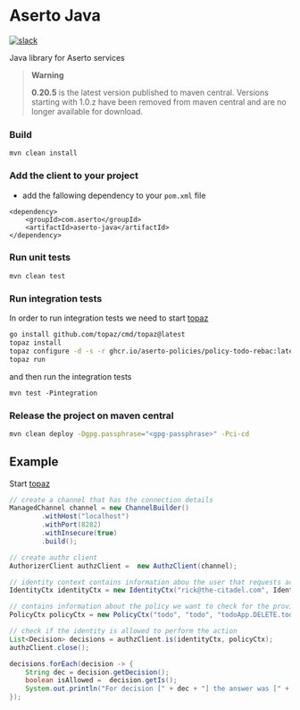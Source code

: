 # Aserto Java
[![slack](https://img.shields.io/badge/slack-Aserto%20Community-brightgreen)](https://asertocommunity.slack.com)

Java library for Aserto services

> **Warning**
> 
> **0.20.5** is the latest version published to maven central. Versions starting with 1.0.z have been removed from maven central and are no longer available for download.

### Build
`mvn clean install`

### Add the client to your project
- add the fallowing dependency to your `pom.xml` file
```maven
<dependency>
    <groupId>com.aserto</groupId>
    <artifactId>aserto-java</artifactId>
</dependency>
```

### Run unit tests
```
mvn clean test
```

### Run integration tests
In order to run integration tests we need to start [topaz](https://github.com/aserto-dev/topaz)
```bash
go install github.com/topaz/cmd/topaz@latest
topaz install
topaz configure -d -s -r ghcr.io/aserto-policies/policy-todo-rebac:latest todo
topaz run
```
and then run the integration tests
```
mvn test -Pintegration
```

### Release the project on maven central
```bash
mvn clean deploy -Dgpg.passphrase="<gpg-passphrase>" -Pci-cd
```

## Example
Start [topaz](https://github.com/aserto-dev/topaz)

```java
// create a channel that has the connection details
ManagedChannel channel = new ChannelBuilder()
        .withHost("localhost")
        .withPort(8282)
        .withInsecure(true)
        .build();

// create authz client
AuthorizerClient authzClient =  new AuthzClient(channel);

// identity context contains information abou the user that requests access to some resource
IdentityCtx identityCtx = new IdentityCtx("rick@the-citadel.com", IdentityType.IDENTITY_TYPE_SUB);

// contains information about the policy we want to check for the provided identity
PolicyCtx policyCtx = new PolicyCtx("todo", "todo", "todoApp.DELETE.todos.__id", new String[]{"allowed"});

// check if the identity is allowed to perform the action
List<Decision> decisions = authzClient.is(identityCtx, policyCtx);
authzClient.close();

decisions.forEach(decision -> {
    String dec = decision.getDecision();
    boolean isAllowed =  decision.getIs();
    System.out.println("For decision [" + dec + "] the answer was [" + isAllowed + "]");
});
```
